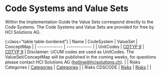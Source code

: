 # Code Systems and Value Sets

Within the Implementation Guide the Value Sets correspond directly to the Code Systems. The Code Systems and Value Sets are provided for free by HCI Solutions AG.

{:class="table table-bordered"}
| Name  | CodeSystem | ValueSet | ConceptMap | 
| ------------- | ------------- | 
| UnitCodes  | [CDTYP 9](CodeSystem-chmed20af-codesystem-cdtyp9.html)  | [CDTYP 9](ValueSet-chmed20af-valueset-cdtyp9.html)  | Disclaimer: UCUM codes are used as UnitCodes. The ValueSet/ConceptMap will be published in the coming weeks, for questions please contact HCI Solutions AG (hotline@hcisolutions.ch). |
| Risks Categories  | [Categories](CodeSystem-chmed20af-codesystem-risks-category.html)  | [Categories](ValueSet-chmed20af-valueset-risks-category.html)  | 
| Risks CDSCODE  | [Risks](CodeSystem-chmed20af-codesystem-risks-cdscode.html)  | [Risks](ValueSet-chmed20af-valueset-risks-cdscode.html)  | |
